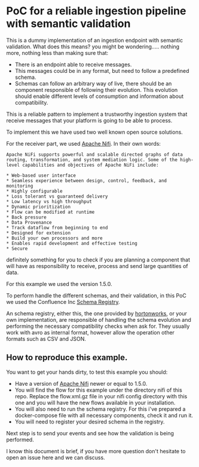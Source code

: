 # PoC for a reliable ingestion pipeline with semantic validation

This is a dummy implementation of an ingestion endpoint with semantic
validation. What does this means? you might be wondering..... nothing
more, nothing less than making sure that:

* There is an endpoint able to receive messages.
* This messages could be in any format, but need to follow a predefined
  schema.
* Schemas can follow an arbitrary way of live, there should be an
  component responsible of following their evolution. This evolution
  should enable different levels of consumption and information about
  compatibility.

This is a reliable pattern to implement a trustworthy ingestion system
that receive messages that your platform is going to be able to process.

To implement this we have used two well known open source solutions.

For the receiver part, we used [Apache Nifi](http://nifi.apache.org/).
In their own words:

```
Apache NiFi supports powerful and scalable directed graphs of data routing, transformation, and system mediation logic. Some of the high-level capabilities and objectives of Apache NiFi include:

* Web-based user interface
* Seamless experience between design, control, feedback, and monitoring
* Highly configurable
* Loss tolerant vs guaranteed delivery
* Low latency vs high throughput
* Dynamic prioritization
* Flow can be modified at runtime
* Back pressure
* Data Provenance
* Track dataflow from beginning to end
* Designed for extension
* Build your own processors and more
* Enables rapid development and effective testing
* Secure
```

definitely something for you to check if you are planning a component
that will have as responsibility to receive, process and send large
quantities of data.

For this example we used the version 1.5.0.

To perform handle the different schemas, and their validation, in this
PoC we used the Confluence Inc [Schema Registry](https://github.com/confluentinc/schema-registry).

An schema registry, either this, the one provided by [hortonworks](https://github.com/hortonworks/registry), or your own implementation, are responsible of handling the schema evolution and performing the necessary compatibility checks when ask for. They usually work with avro as internal format, however allow the operation other formats such as CSV and JSON.

## How to reproduce this example.

You want to get your hands dirty, to test this example you should:

* Have a version of [Apache Nifi](http://nifi.apache.org/) newer or
  equal to 1.5.0.
* You will find the flow for this example under the directory nifi of
  this repo. Replace the flow.xml.gz file in your nifi config directory
  with this one and you will have the new flows available in your
  installation.
* You will also need to run the schema registry. For this i've prepared
  a docker-compose file with all necessary components, check it and run
  it.
* You will need to register your desired schema in the registry.

Next step is to send your events and see how the validation is being
performed.

I know this document is brief, if you have more question don't hesitate
to open an issue here and we can discuss.


